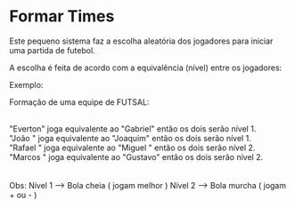  <h1>Formar Times</h1>
 
 Este pequeno sistema faz a escolha aleatória dos jogadores
 para iniciar uma partida de futebol. 
 
 A escolha é feita de acordo com a equivalência (nível) entre os jogadores:

 Exemplo:

 Formação de uma equipe de FUTSAL:<br><br>

 "Everton" joga equivalente ao "Gabriel" então os dois serão nível 1.<br>
 "João   " joga equivalente ao "Joaquim" então os dois serão nível 1.<br>
 "Rafael " joga equivalente ao "Miguel " então os dois serão nível 2.<br> 
 "Marcos " joga equivalente ao "Gustavo" então os dois serão nível 2.<br>
 <br>
 <br>
 Obs: Nível 1 --> Bola cheia  ( jogam melhor )
      Nível 2 --> Bola murcha ( jogam + ou - )
